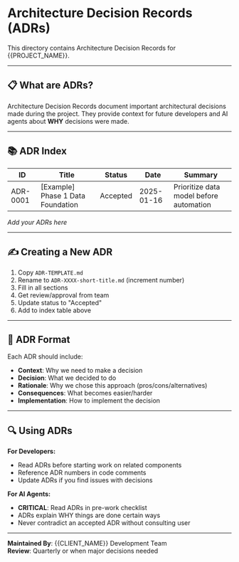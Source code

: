 # Architecture Decision Records (ADRs)

This directory contains Architecture Decision Records for {{PROJECT_NAME}}.

---

## 📋 What are ADRs?

Architecture Decision Records document important architectural decisions made during the project. They provide context for future developers and AI agents about **WHY** decisions were made.

---

## 📚 ADR Index

| ID | Title | Status | Date | Summary |
|----|-------|--------|------|---------|
| ADR-0001 | [Example] Phase 1 Data Foundation | Accepted | 2025-01-16 | Prioritize data model before automation |

_Add your ADRs here_

---

## ✍️ Creating a New ADR

1. Copy `ADR-TEMPLATE.md`
2. Rename to `ADR-XXXX-short-title.md` (increment number)
3. Fill in all sections
4. Get review/approval from team
5. Update status to "Accepted"
6. Add to index table above

---

## 📖 ADR Format

Each ADR should include:
- **Context**: Why we need to make a decision
- **Decision**: What we decided to do
- **Rationale**: Why we chose this approach (pros/cons/alternatives)
- **Consequences**: What becomes easier/harder
- **Implementation**: How to implement the decision

---

## 🔍 Using ADRs

**For Developers:**
- Read ADRs before starting work on related components
- Reference ADR numbers in code comments
- Update ADRs if you find issues with decisions

**For AI Agents:**
- **CRITICAL**: Read ADRs in pre-work checklist
- ADRs explain WHY things are done certain ways
- Never contradict an accepted ADR without consulting user

---

**Maintained By**: {{CLIENT_NAME}} Development Team  
**Review**: Quarterly or when major decisions needed

